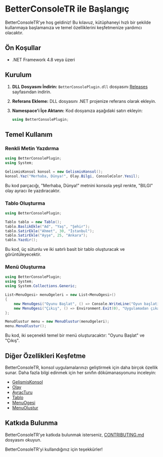 # BetterConsoleTR ile Başlangıç

BetterConsoleTR'ye hoş geldiniz! Bu kılavuz, kütüphaneyi hızlı bir şekilde kullanmaya başlamanıza ve temel özelliklerini keşfetmenize yardımcı olacaktır.

## Ön Koşullar

*   .NET Framework 4.8 veya üzeri

## Kurulum

1.  **DLL Dosyasını İndirin:** `BetterConsolePlugin.dll` dosyasını [Releases](LINK_TO_RELEASES) sayfasından indirin.
2.  **Referans Ekleme:** DLL dosyasını .NET projenize referans olarak ekleyin.
3.  **Namespace'i İçe Aktarın:** Kod dosyanıza aşağıdaki satırı ekleyin:

    ```csharp
    using BetterConsolePlugin;
    ```

## Temel Kullanım

### Renkli Metin Yazdırma

```csharp
using BetterConsolePlugin;
using System;

GelismisKonsol konsol = new GelismisKonsol();
konsol.Yaz("Merhaba, Dünya!", Olay.Bilgi, ConsoleColor.Yesil);
```

Bu kod parçacığı, "Merhaba, Dünya!" metnini konsola yeşil renkte, "BILGI" olay ayracı ile yazdıracaktır.

### Tablo Oluşturma

```csharp
using BetterConsolePlugin;

Tablo tablo = new Tablo();
tablo.BaslikEkle("Ad", "Yaş", "Şehir");
tablo.SatirEkle("Ahmet", 30, "İstanbul");
tablo.SatirEkle("Ayşe", 25, "Ankara");
tablo.Yazdir();
```

Bu kod, üç sütunlu ve iki satırlı basit bir tablo oluşturacak ve görüntüleyecektir.

### Menü Oluşturma

```csharp
using BetterConsolePlugin;
using System;
using System.Collections.Generic;

List<MenuOgesi> menuOgeleri = new List<MenuOgesi>()
{
    new MenuOgesi("Oyunu Başlat", () => Console.WriteLine("Oyun başlatılıyor..."), "Yeni bir oyun başlatır"),
    new MenuOgesi("Çıkış", () => Environment.Exit(0), "Uygulamadan çıkar")
};

MenuOlustur menu = new MenuOlustur(menuOgeleri);
menu.MenuOlustur();
```

Bu kod, iki seçenekli temel bir menü oluşturacaktır: "Oyunu Başlat" ve "Çıkış".

## Diğer Özellikleri Keşfetme

BetterConsoleTR, konsol uygulamalarınızı geliştirmek için daha birçok özellik sunar. Daha fazla bilgi edinmek için her sınıfın dökümanasyonunu inceleyin:

*   [GelismisKonsol](https://github.com/Akashe0106/BetterConsolePlugin/blob/main/DOCUMENTS/BetterConsoleTR/v1.0.0/Klavuz/GelismisKonsol.md)
*   [Olay](https://github.com/Akashe0106/BetterConsolePlugin/blob/main/DOCUMENTS/BetterConsoleTR/v1.0.0/Klavuz/Olay.md)
*   [AyracTuru](https://github.com/Akashe0106/BetterConsolePlugin/blob/main/DOCUMENTS/BetterConsoleTR/v1.0.0/Klavuz/AyracTuru.md)
*   [Tablo](https://github.com/Akashe0106/BetterConsolePlugin/blob/main/DOCUMENTS/BetterConsoleTR/v1.0.0/Klavuz/Tablo.md)
*   [MenuOgesi](https://github.com/Akashe0106/BetterConsolePlugin/blob/main/DOCUMENTS/BetterConsoleTR/v1.0.0/Klavuz/MenuOgesi.md)
*   [MenuOlustur](https://github.com/Akashe0106/BetterConsolePlugin/blob/main/DOCUMENTS/BetterConsoleTR/v1.0.0/Klavuz/MenuOlustur.md)

## Katkıda Bulunma

BetterConsoleTR'ye katkıda bulunmak isterseniz, [CONTRIBUTING.md](https://github.com/Akashe0106/BetterConsolePlugin/blob/main/CONTRIBUTNG.md) dosyasını okuyun.

BetterConsoleTR'yi kullandığınız için teşekkürler!
